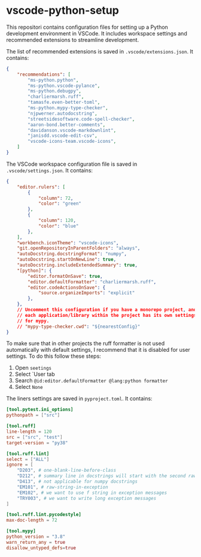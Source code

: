 # vscode-python-setup

This repositori contains configuration files for setting up a Python development environment in VSCode. It includes workspace settings and recommended 
extensions to streamline development.

The list of recommended extensions is saved in `.vscode/extensions.json`. It contains:
```json
{
    "recommendations": [
        "ms-python.python",
        "ms-python.vscode-pylance",
        "ms-python.debugpy",
        "charliermarsh.ruff",
        "tamasfe.even-better-toml",
        "ms-python.mypy-type-checker",
        "njpwerner.autodocstring",
        "streetsidesoftware.code-spell-checker",
        "aaron-bond.better-comments",
        "davidanson.vscode-markdownlint",
        "janisdd.vscode-edit-csv",
        "vscode-icons-team.vscode-icons",
    ]
}
```

The VSCode workspace configuration file is saved in `.vscode/settings.json`. It contains:
```json
{
    "editor.rulers": [
        {
            "column": 72,
            "color": "green"
        },
        {
            "column": 120,
            "color": "blue"
        },
    ],
    "workbench.iconTheme": "vscode-icons",
    "git.openRepositoryInParentFolders": "always",
    "autoDocstring.docstringFormat": "numpy",
    "autoDocstring.startOnNewLine": true,
    "autoDocstring.includeExtendedSummary": true,
    "[python]": {
        "editor.formatOnSave": true,
        "editor.defaultFormatter": "charliermarsh.ruff",
        "editor.codeActionsOnSave": {
            "source.organizeImports": "explicit"
        },
    },
    // Uncomment this configuration if you have a monorepo project, and
    // each application/library within the project has its own settings
    // for mypy.
    // "mypy-type-checker.cwd": "${nearestConfig}"
}
```

To make sure that in other projects the ruff formatter is not used automatically with default settings, I recommend that it is disabled for user settings. To do this follow these steps:
1. Open `seetings`
2. Select `User tab
3. Search `@id:editor.defaultFormatter @lang:python formatter`
4. Select `None`

The liners settings are saved in `pyproject.toml`. It contains:
```toml
[tool.pytest.ini_options]
pythonpath = ["src"]

[tool.ruff]
line-length = 120
src = ["src", "test"]
target-version = "py38"

[tool.ruff.lint]
select = ["ALL"]
ignore = [
    "D203", # one-blank-line-before-class
    "D212", # summary line in docstrings will start with the second raw
    "D413", # not applicable for numpy docstrings
    "EM101", # raw-string-in-exception
    "EM102", # we want to use f string in exception messages
    "TRY003", # we want to write long exception messages
]

[tool.ruff.lint.pycodestyle]
max-doc-length = 72

[tool.mypy]
python_version = "3.8"
warn_return_any = true
disallow_untyped_defs=true
```